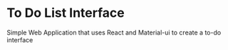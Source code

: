 # To Do List Interface

Simple Web Application that uses React and Material-ui to create a to-do interface
